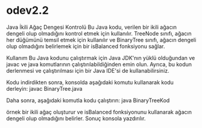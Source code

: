 # odev2.2

Java İkili Ağaç Dengesi Kontrolü
Bu Java kodu, verilen bir ikili ağacın dengeli olup olmadığını kontrol etmek için kullanılır. TreeNode sınıfı, 
ağacın her düğümünü temsil etmek için kullanılır ve BinaryTree sınıfı, ağacın dengeli olup olmadığını belirlemek için bir isBalanced fonksiyonu sağlar.

Kullanım
Bu Java kodunu çalıştırmak için Java JDK'nın yüklü olduğundan ve javac ve java komutlarının çalıştırılabildiğinden emin olun. 
Ayrıca, bu kodun derlenmesi ve çalıştırılması için bir Java IDE'si de kullanabilirsiniz.

Kodu indirdikten sonra, konsolda aşağıdaki komutu kullanarak kodu derleyin:
javac BinaryTree.java

Daha sonra, aşağıdaki komutla kodu çalıştırın:
java BinaryTreeKod

örnek bir ikili ağaç oluşturur ve isBalanced fonksiyonunu kullanarak ağacın dengeli olup olmadığını belirler. Sonuç konsola yazdırılır.
